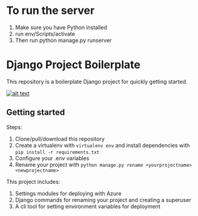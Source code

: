 # To run the server

1. Make sure you have Python installed
2. run env/Scripts/activate
3. Then run python manage.py runserver

# Django Project Boilerplate

This repository is a boilerplate Django project for quickly getting started.

[![alt text](https://github.com/justdjango/django_project_boilerplate/blob/master/thumbnail.png "Logo")](https://www.youtube.com/watch?v=GEogao-tUec)

## Getting started

Steps:

1. Clone/pull/download this repository
2. Create a virtualenv with `virtualenv env` and install dependencies with `pip install -r requirements.txt`
3. Configure your .env variables
4. Rename your project with `python manage.py rename <yourprojectname> <newprojectname>`

This project includes:

1. Settings modules for deploying with Azure
2. Django commands for renaming your project and creating a superuser
3. A cli tool for setting environment variables for deployment

